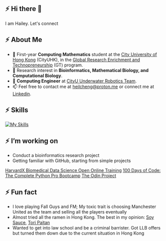 ## :zap: Hi there 👋
I am Hailey. Let's connect

## :zap: About Me 
- 📏 First-year **Computing Mathematics** student at the [City University of Hong Kong](https://www.topuniversities.com/universities/city-university-hong-kong) (CityUHK), in the [Global Research Enrichment and Technopreneurship](https://www.cityu.edu.hk/csci/academic-programmes/undergraduate-programmes/global-research-enrichment-and-technopreneurship-great) (GT) program.
- 🧬 Research interest in **Bioinformatics, Mathematical Biology, and Computational Biology**.
- 🤖 **Computing Engineer** at [CityU Underwater Robotics Team](https://www.ee.cityu.edu.hk/~rovteam/).
-  📫 Feel free to contact me at heilcheng@proton.me or connect me at [Linkedin](https://www.linkedin.com/in/heilcheng/). 
  
## :zap: Skills 
[![My Skills](https://skillicons.dev/icons?i=py,r,matlab,linux,latex,opencv,arduino,raspberrypi,docker)](https://skillicons.dev)

## :zap: I’m working on 
- Conduct a bioinformatics research project
- Getting familiar with GitHub, starting from simple projects

[HarvardX Biomedical Data Science Open Online Training](https://rafalab.dfci.harvard.edu/pages/harvardx.html)
[100 Days of Code: The Complete Python Pro Bootcamp](https://www.udemy.com/course/100-days-of-code/?couponCode=LETSLEARNNOWPP)
[The Odin Project](https://www.theodinproject.com/)


## :zap: Fun fact 
- I love playing Fall Guys and FM; My toxic trait is choosing Manchester United as the team and selling all the players eventually
- Almost tried all the ramen in Hong Kong. The best in my opinion: [Soy Sauce](https://www.ramencubism.com/?lang=en), [Tori Paitan](https://www.instagram.com/zaginsoba/)
- Wanted to get into law school and be a criminal barrister. Got LLB offers but turned them down due to the current situation in Hong Kong
